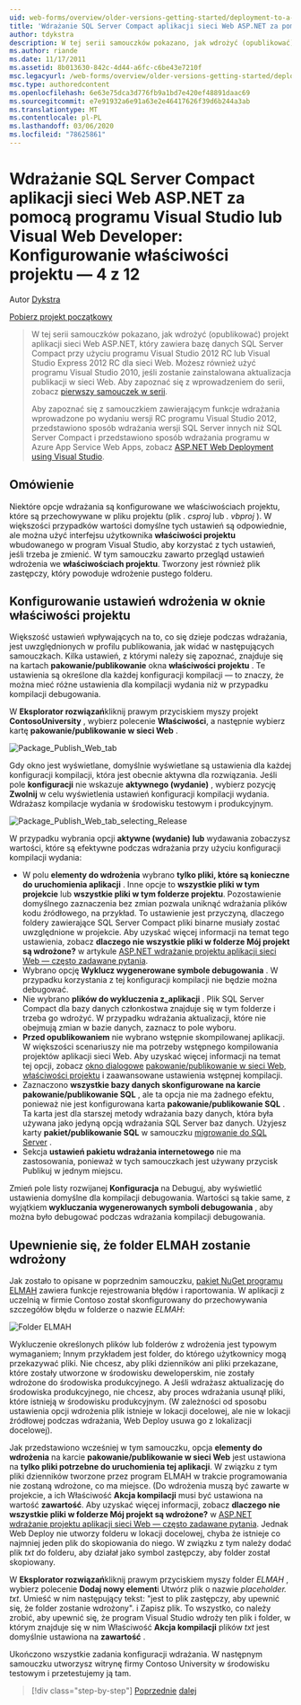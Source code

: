 ```yaml
---
uid: web-forms/overview/older-versions-getting-started/deployment-to-a-hosting-provider/deployment-to-a-hosting-provider-configuring-project-properties-4-of-12
title: 'Wdrażanie SQL Server Compact aplikacji sieci Web ASP.NET za pomocą programu Visual Studio lub Visual Web Developer: Konfigurowanie właściwości projektu — 4 z 12 | Microsoft Docs'
author: tdykstra
description: W tej serii samouczków pokazano, jak wdrożyć (opublikować) projekt aplikacji sieci Web ASP.NET, który zawiera bazę danych SQL Server Compact przy użyciu stu Visual...
ms.author: riande
ms.date: 11/17/2011
ms.assetid: 8b013630-842c-4d44-a6fc-c6be43e7210f
msc.legacyurl: /web-forms/overview/older-versions-getting-started/deployment-to-a-hosting-provider/deployment-to-a-hosting-provider-configuring-project-properties-4-of-12
msc.type: authoredcontent
ms.openlocfilehash: 6e63e75dca3d776fb9a1bd7e420ef48891daac69
ms.sourcegitcommit: e7e91932a6e91a63e2e46417626f39d6b244a3ab
ms.translationtype: MT
ms.contentlocale: pl-PL
ms.lasthandoff: 03/06/2020
ms.locfileid: "78625861"
---
```

# <a name="deploying-an-aspnet-web-application-with-sql-server-compact-using-visual-studio-or-visual-web-developer-configuring-project-properties---4-of-12"></a>Wdrażanie SQL Server Compact aplikacji sieci Web ASP.NET za pomocą programu Visual Studio lub Visual Web Developer: Konfigurowanie właściwości projektu — 4 z 12

Autor [Dykstra](https://github.com/tdykstra)

[Pobierz projekt początkowy](https://code.msdn.microsoft.com/Deploying-an-ASPNET-Web-4e31366b)

> W tej serii samouczków pokazano, jak wdrożyć (opublikować) projekt aplikacji sieci Web ASP.NET, który zawiera bazę danych SQL Server Compact przy użyciu programu Visual Studio 2012 RC lub Visual Studio Express 2012 RC dla sieci Web. Możesz również użyć programu Visual Studio 2010, jeśli zostanie zainstalowana aktualizacja publikacji w sieci Web. Aby zapoznać się z wprowadzeniem do serii, zobacz [pierwszy samouczek w serii](deployment-to-a-hosting-provider-introduction-1-of-12.md).
> 
> Aby zapoznać się z samouczkiem zawierającym funkcje wdrażania wprowadzone po wydaniu wersji RC programu Visual Studio 2012, przedstawiono sposób wdrażania wersji SQL Server innych niż SQL Server Compact i przedstawiono sposób wdrażania programu w Azure App Service Web Apps, zobacz [ASP.NET Web Deployment using Visual Studio](../../deployment/visual-studio-web-deployment/introduction.md).

## <a name="overview"></a>Omówienie

Niektóre opcje wdrażania są konfigurowane we właściwościach projektu, które są przechowywane w pliku projektu (plik *. csproj* lub *. vbproj* ). W większości przypadków wartości domyślne tych ustawień są odpowiednie, ale można użyć interfejsu użytkownika **właściwości projektu** wbudowanego w program Visual Studio, aby korzystać z tych ustawień, jeśli trzeba je zmienić. W tym samouczku zawarto przegląd ustawień wdrożenia we **właściwościach projektu**. Tworzony jest również plik zastępczy, który powoduje wdrożenie pustego folderu.

## <a name="configuring-deployment-settings-in-the-project-properties-window"></a>Konfigurowanie ustawień wdrożenia w oknie właściwości projektu

Większość ustawień wpływających na to, co się dzieje podczas wdrażania, jest uwzględnionych w profilu publikowania, jak widać w następujących samouczkach. Kilka ustawień, z którymi należy się zapoznać, znajduje się na kartach **pakowanie/publikowanie** okna **właściwości projektu** . Te ustawienia są określone dla każdej konfiguracji kompilacji — to znaczy, że można mieć różne ustawienia dla kompilacji wydania niż w przypadku kompilacji debugowania.

W **Eksplorator rozwiązań**kliknij prawym przyciskiem myszy projekt **ContosoUniversity** , wybierz polecenie **Właściwości**, a następnie wybierz kartę **pakowanie/publikowanie w sieci Web** .

![Package_Publish_Web_tab](deployment-to-a-hosting-provider-configuring-project-properties-4-of-12/_static/image1.png)

Gdy okno jest wyświetlane, domyślnie wyświetlane są ustawienia dla każdej konfiguracji kompilacji, która jest obecnie aktywna dla rozwiązania. Jeśli pole **konfiguracji** nie wskazuje **aktywnego (wydanie)** , wybierz pozycję **Zwolnij** w celu wyświetlenia ustawień konfiguracji kompilacji wydania. Wdrażasz kompilacje wydania w środowisku testowym i produkcyjnym.

![Package_Publish_Web_tab_selecting_Release](deployment-to-a-hosting-provider-configuring-project-properties-4-of-12/_static/image2.png)

W przypadku wybrania opcji **aktywne (wydanie)** **lub** wydawania zobaczysz wartości, które są efektywne podczas wdrażania przy użyciu konfiguracji kompilacji wydania:

- W polu **elementy do wdrożenia** wybrano **tylko pliki, które są konieczne do uruchomienia aplikacji** . Inne opcje to **wszystkie pliki w tym projekcie** lub **wszystkie pliki w tym folderze projektu**. Pozostawienie domyślnego zaznaczenia bez zmian pozwala uniknąć wdrażania plików kodu źródłowego, na przykład. To ustawienie jest przyczyną, dlaczego foldery zawierające SQL Server Compact pliki binarne musiały zostać uwzględnione w projekcie. Aby uzyskać więcej informacji na temat tego ustawienia, zobacz **dlaczego nie wszystkie pliki w folderze Mój projekt są wdrożone?** w artykule [ASP.NET wdrażanie projektu aplikacji sieci Web — często zadawane pytania](https://msdn.microsoft.com/library/ee942158.aspx).
- Wybrano opcję **Wyklucz wygenerowane symbole debugowania** . W przypadku korzystania z tej konfiguracji kompilacji nie będzie można debugować.
- Nie wybrano **plików do wykluczenia z\_aplikacji** . Plik SQL Server Compact dla bazy danych członkostwa znajduje się w tym folderze i trzeba go wdrożyć. W przypadku wdrażania aktualizacji, które nie obejmują zmian w bazie danych, zaznacz to pole wyboru.
- **Przed opublikowaniem** nie wybrano wstępnie skompilowanej aplikacji. W większości scenariuszy nie ma potrzeby wstępnego kompilowania projektów aplikacji sieci Web. Aby uzyskać więcej informacji na temat tej opcji, zobacz [okno dialogowe](https://msdn.microsoft.com/library/hh475319(v=vs.110).aspx) [pakowanie/publikowanie w sieci Web, właściwości projektu](https://msdn.microsoft.com/library/dd410108(v=vs.110).aspx) i zaawansowane ustawienia wstępnej kompilacji.
- Zaznaczono **wszystkie bazy danych skonfigurowane na karcie pakowanie/publikowanie SQL** , ale ta opcja nie ma żadnego efektu, ponieważ nie jest konfigurowana karta **pakowanie/publikowanie SQL** . Ta karta jest dla starszej metody wdrażania bazy danych, która była używana jako jedyną opcją wdrażania SQL Server baz danych. Użyjesz karty **pakiet/publikowanie SQL** w samouczku [migrowanie do SQL Server](deployment-to-a-hosting-provider-migrating-to-sql-server-10-of-12.md) .
- Sekcja **ustawień pakietu wdrażania internetowego** nie ma zastosowania, ponieważ w tych samouczkach jest używany przycisk Publikuj w jednym miejscu.

Zmień pole listy rozwijanej **Konfiguracja** na Debuguj, aby wyświetlić ustawienia domyślne dla kompilacji debugowania. Wartości są takie same, z wyjątkiem **wykluczania wygenerowanych symboli debugowania** , aby można było debugować podczas wdrażania kompilacji debugowania.

## <a name="making-sure-that-the-elmah-folder-gets-deployed"></a>Upewnienie się, że folder ELMAH zostanie wdrożony

Jak zostało to opisane w poprzednim samouczku, [pakiet NuGet programu ELMAH](http://www.hanselman.com/blog/NuGetPackageOfTheWeek7ELMAHErrorLoggingModulesAndHandlersWithSQLServerCompact.aspx) zawiera funkcje rejestrowania błędów i raportowania. W aplikacji z uczelnią w firmie Contoso został skonfigurowany do przechowywania szczegółów błędu w folderze o nazwie *ELMAH*:

![Folder ELMAH](deployment-to-a-hosting-provider-configuring-project-properties-4-of-12/_static/image3.png)

Wykluczenie określonych plików lub folderów z wdrożenia jest typowym wymaganiem; Innym przykładem jest folder, do którego użytkownicy mogą przekazywać pliki. Nie chcesz, aby pliki dzienników ani pliki przekazane, które zostały utworzone w środowisku deweloperskim, nie zostały wdrożone do środowiska produkcyjnego. A Jeśli wdrażasz aktualizację do środowiska produkcyjnego, nie chcesz, aby proces wdrażania usunął pliki, które istnieją w środowisku produkcyjnym. (W zależności od sposobu ustawienia opcji wdrożenia plik istnieje w lokacji docelowej, ale nie w lokacji źródłowej podczas wdrażania, Web Deploy usuwa go z lokalizacji docelowej).

Jak przedstawiono wcześniej w tym samouczku, opcja **elementy do wdrożenia** na karcie **pakowanie/publikowanie w sieci Web** jest ustawiona na **tylko pliki potrzebne do uruchomienia tej aplikacji**. W związku z tym pliki dzienników tworzone przez program ELMAH w trakcie programowania nie zostaną wdrożone, co ma miejsce. (Do wdrożenia muszą być zawarte w projekcie, a ich Właściwość **Akcja kompilacji** musi być ustawiona na wartość **zawartość**. Aby uzyskać więcej informacji, zobacz **dlaczego nie wszystkie pliki w folderze Mój projekt są wdrożone?** w [ASP.NET wdrażanie projektu aplikacji sieci Web — często zadawane pytania](https://msdn.microsoft.com/library/ee942158.aspx). Jednak Web Deploy nie utworzy folderu w lokacji docelowej, chyba że istnieje co najmniej jeden plik do skopiowania do niego. W związku z tym należy dodać plik *txt* do folderu, aby działał jako symbol zastępczy, aby folder został skopiowany.

W **Eksplorator rozwiązań**kliknij prawym przyciskiem myszy folder *ELMAH* , wybierz polecenie **Dodaj nowy element**i Utwórz plik o nazwie *placeholder. txt*. Umieść w nim następujący tekst: "jest to plik zastępczy, aby upewnić się, że folder zostanie wdrożony". i Zapisz plik. To wszystko, co należy zrobić, aby upewnić się, że program Visual Studio wdroży ten plik i folder, w którym znajduje się w nim Właściwość **Akcja kompilacji** plików *txt* jest domyślnie ustawiona na **zawartość** .

Ukończono wszystkie zadania konfiguracji wdrażania. W następnym samouczku utworzysz witrynę firmy Contoso University w środowisku testowym i przetestujemy ją tam.

> [!div class="step-by-step"]
> [Poprzednie](deployment-to-a-hosting-provider-web-config-file-transformations-3-of-12.md)
> [dalej](deployment-to-a-hosting-provider-deploying-to-iis-as-a-test-environment-5-of-12.md)
